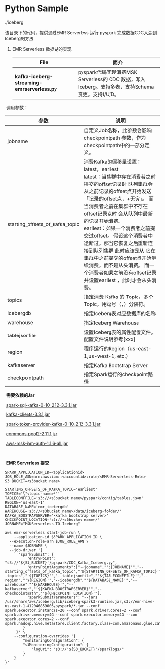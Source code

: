 # Python Sample

./iceberg

该目录下的代码，提供通过EMR Serverless 运行 pyspark 完成数据CDC入湖到Iceberg的方法


1. EMR Serverless 数据湖的实现

   | File                                          | 简介                                                         |
   |-----------------------------------------------| ------------------------------------------------------------ |
   | **kafka-iceberg-streaming-emrserverless.py**  | pyspark代码实现消费MSK Serverless的 CDC 数据，写入Iceberg。支持多表，支持Schema变更。支持I/U/D。 |

​      调用参数：

| 参数                            | 说明                                                         |
| ------------------------------- | ------------------------------------------------------------ |
| jobname                         | 自定义Job名称，此参数会影响 checkpointpath 参数，作为checkpointpath中的一部分定义。 |
| starting_offsets_of_kafka_topic | 消费Kafka的偏移量设置：latest，earliest<br />latest：当集群中存在消费者之前提交的offset记录时 队列集群会从之前记录的offset点开始发送 「记录的offset点，+无穷」。 而当消费者之前在集群中不存在offset记录点时 会从队列中最新的记录开始消费。<br />earliest：如果一个消费者之前提交过offset。 假设这个消费者中途断过，那当它恢复之后重新连接到队列集群 此时应该是从 它在集群中之前提交的offset点开始继续消费，而不是从头消费。 而一个消费者如果之前没有offset记录并设置earliest ，此时才会从头消费。 |
| topics                          | 指定消费 Kafka 的 Topic，多个Topic，用逗号（，）分隔符。     |
| icebergdb                       | 指定Iceberg表对应数据库的名称                                |
| warehouse                       | 指定Iceberg Warehouse                                        |
| tablejsonfile                   | 设置Iceberg表的属性配置文件。配置文件说明参考[xxx]           |
| region                          | 程序运行的Region（us-east-1,us-west-1, etc.）                |
| kafkaserver                     | 指定Kafka Bootstrap Server                                   |
| checkpointpath                  | 指定Spark运行的checkpoint路径                                |



​      **需要依赖的Jar**

​      [spark-sql-kafka-0-10_2.12-3.3.1.jar](https://s3.console.aws.amazon.com/s3/object/emr-hive-us-east-1-812046859005?region=us-east-1&prefix=pyspark/spark-sql-kafka-0-10_2.12-3.3.1.jar)

​	  [kafka-clients-3.3.1.jar](https://s3.console.aws.amazon.com/s3/object/emr-hive-us-east-1-812046859005?region=us-east-1&prefix=pyspark/kafka-clients-3.3.1.jar)

​      [spark-token-provider-kafka-0-10_2.12-3.3.1.jar](https://s3.console.aws.amazon.com/s3/object/emr-hive-us-east-1-812046859005?region=us-east-1&prefix=pyspark/spark-token-provider-kafka-0-10_2.12-3.3.1.jar)

​      [commons-pool2-2.11.1.jar](https://s3.console.aws.amazon.com/s3/object/emr-hive-us-east-1-812046859005?region=us-east-1&prefix=pyspark/commons-pool2-2.11.1.jar)

​      [aws-msk-iam-auth-1.1.6-all.jar](https://s3.console.aws.amazon.com/s3/object/emr-hive-us-east-1-812046859005?region=us-east-1&prefix=pyspark/aws-msk-iam-auth-1.1.6-all.jar)	  

​     

​      **EMR Serverless 提交**

```shell
SPARK_APPLICATION_ID=<applicationid>
JOB_ROLE_ARN=arn:aws:iam::<accountid>:role/<EMR-Serverless-Role>
S3_BUCKET=<s3bucket name>

STARTING_OFFSETS_OF_KAFKA_TOPIC='earliest'
TOPICS='\"<topic-name>\"'
TABLECONFFILE='s3://<s3bucket name>/pyspark/config/tables.json'
REGION='us-east-1'
DATABASE_NAME='emr_icebergdb'
WAREHOUSE='s3://<s3bucket name>/data/iceberg-folder/'
KAFKA_BOOSTRAPSERVER='<kafka bootstrap server>'
CHECKPOINT_LOCATION='s3://<s3bucket name>/'
JOBNAME="MSKServerless-TO-Iceberg"

aws emr-serverless start-job-run \
	--application-id $SPARK_APPLICATION_ID \
  --execution-role-arn $JOB_ROLE_ARN \
  --name $JOBNAME \
  --job-driver '{
      "sparkSubmit": {
          "entryPoint": "s3://'${S3_BUCKET}'/pyspark/CDC_Kafka_Iceberg.py",
          "entryPointArguments":["--jobname","'${JOBNAME}'","--starting_offsets_of_kafka_topic","'${STARTING_OFFSETS_OF_KAFKA_TOPIC}'","--topics","'${TOPICS}'","--tablejsonfile","'${TABLECONFFILE}'","--region","'${REGION}'","--icebergdb","'${DATABASE_NAME}'","--warehouse","'${WAREHOUSE}'","--kafkaserver","'${KAFKA_BOOSTRAPSERVER}'","--checkpointpath","'${CHECKPOINT_LOCATION}'"],
          "sparkSubmitParameters": "--jars /usr/share/aws/iceberg/lib/iceberg-spark3-runtime.jar,s3://emr-hive-us-east-1-812046859005/pyspark/*.jar --conf spark.executor.instances=20 --conf spark.driver.cores=2 --conf spark.driver.memory=4G --conf spark.executor.memory=4G --conf spark.executor.cores=2 --conf spark.hadoop.hive.metastore.client.factory.class=com.amazonaws.glue.catalog.metastore.AWSGlueDataCatalogHiveClientFactory"
        }
     }' \
    --configuration-overrides '{
        "monitoringConfiguration": {
        "s3MonitoringConfiguration": {
            "logUri": "s3://'${S3_BUCKET}'/sparklogs/"
        }
    }
}'
```
